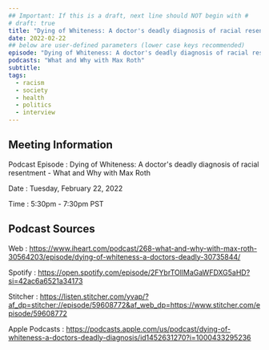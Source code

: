 ```yaml
---
## Important: If this is a draft, next line should NOT begin with #
# draft: true
title: "Dying of Whiteness: A doctor's deadly diagnosis of racial resentment - What and Why with Max Roth"
date: 2022-02-22
## below are user-defined parameters (lower case keys recommended)
episode: "Dying of Whiteness: A doctor's deadly diagnosis of racial resentment"
podcasts: "What and Why with Max Roth"
subtitle:
tags:
  - racism
  - society
  - health
  - politics
  - interview
---
```


## Meeting Information

Podcast Episode
:   Dying of Whiteness: A doctor's deadly diagnosis of racial resentment - What and Why with Max Roth

Date
:   Tuesday, February 22, 2022

Time
:   5:30pm - 7:30pm PST

## Podcast Sources

Web
:   https://www.iheart.com/podcast/268-what-and-why-with-max-roth-30564203/episode/dying-of-whiteness-a-doctors-deadly-30735844/

Spotify
:   https://open.spotify.com/episode/2FYbrTOllMaGaWFDXG5aHD?si=42ac6a6521a34173

Stitcher
:   https://listen.stitcher.com/yvap/?af_dp=stitcher://episode/59608772&af_web_dp=https://www.stitcher.com/episode/59608772

Apple Podcasts
:   https://podcasts.apple.com/us/podcast/dying-of-whiteness-a-doctors-deadly-diagnosis/id1452631270?i=1000433295236

